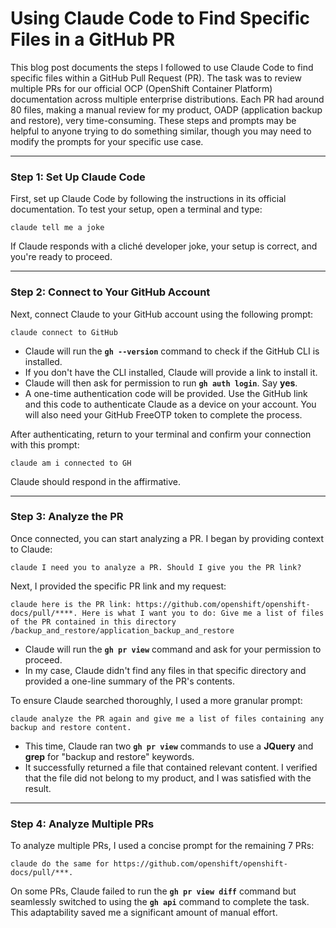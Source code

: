 # Using Claude Code to Find Specific Files in a GitHub PR

This blog post documents the steps I followed to use Claude Code to find specific files within a GitHub Pull Request (PR). The task was to review multiple PRs for our official OCP (OpenShift Container Platform) documentation across multiple enterprise distributions. Each PR had around 80 files, making a manual review for my product, OADP (application backup and restore), very time-consuming. These steps and prompts may be helpful to anyone trying to do something similar, though you may need to modify the prompts for your specific use case.

***

### Step 1: Set Up Claude Code

First, set up Claude Code by following the instructions in its official documentation. To test your setup, open a terminal and type:

```claude tell me a joke```

If Claude responds with a cliché developer joke, your setup is correct, and you're ready to proceed.

---

### Step 2: Connect to Your GitHub Account

Next, connect Claude to your GitHub account using the following prompt:

```claude connect to GitHub```


* Claude will run the **`gh --version`** command to check if the GitHub CLI is installed.
* If you don't have the CLI installed, Claude will provide a link to install it.
* Claude will then ask for permission to run **`gh auth login`**. Say **yes**.
* A one-time authentication code will be provided. Use the GitHub link and this code to authenticate Claude as a device on your account. You will also need your GitHub FreeOTP token to complete the process.

After authenticating, return to your terminal and confirm your connection with this prompt:

```claude am i connected to GH```


Claude should respond in the affirmative.

---

### Step 3: Analyze the PR

Once connected, you can start analyzing a PR. I began by providing context to Claude:

```claude I need you to analyze a PR. Should I give you the PR link?```


Next, I provided the specific PR link and my request:

```claude here is the PR link: https://github.com/openshift/openshift-docs/pull/****. Here is what I want you to do: Give me a list of files of the PR contained in this directory /backup_and_restore/application_backup_and_restore```


* Claude will run the **`gh pr view`** command and ask for your permission to proceed.
* In my case, Claude didn't find any files in that specific directory and provided a one-line summary of the PR's contents.

To ensure Claude searched thoroughly, I used a more granular prompt:

```claude analyze the PR again and give me a list of files containing any backup and restore content.```


* This time, Claude ran two **`gh pr view`** commands to use a **JQuery** and **grep** for "backup and restore" keywords.
* It successfully returned a file that contained relevant content. I verified that the file did not belong to my product, and I was satisfied with the result.

---

### Step 4: Analyze Multiple PRs

To analyze multiple PRs, I used a concise prompt for the remaining 7 PRs:

```claude do the same for https://github.com/openshift/openshift-docs/pull/***.```


On some PRs, Claude failed to run the **`gh pr view diff`** command but seamlessly switched to using the **`gh api`** command to complete the task. This adaptability saved me a significant amount of manual effort.

